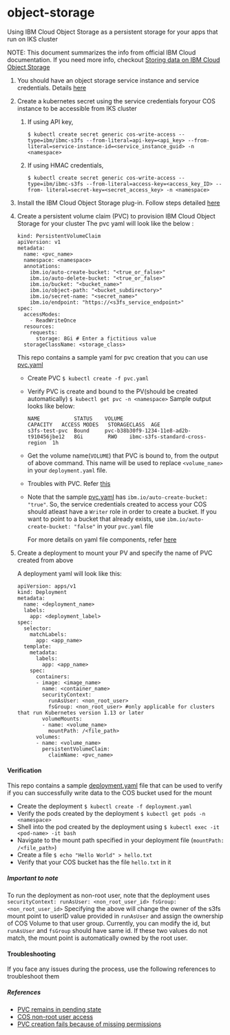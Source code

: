# object-storage
Using IBM Cloud Object Storage as a persistent storage for your apps that run on IKS cluster

NOTE: This document summarizes the info from official IBM Cloud documentation. If you need more info, checkout [Storing data on IBM Cloud Object Storage](https://cloud.ibm.com/docs/containers?topic=containers-object_storage#add_cos)

1. You should have an object storage service instance and service credentials. Details [here](https://cloud.ibm.com/docs/containers?topic=containers-object_storage#create_cos_service)

2. Create a kubernetes secret using the service credentials foryour COS instance to be accessible from IKS cluster
    1. If using API key,
        ```
        $ kubectl create secret generic cos-write-access --type=ibm/ibmc-s3fs --from-literal=api-key=<api_key> --from-literal=service-instance-id=<service_instance_guid> -n <namespace>
        ```
    2. If using HMAC credentials,
        ```
        $ kubectl create secret generic cos-write-access --type=ibm/ibmc-s3fs --from-literal=access-key=<access_key_ID> --from- literal=secret-key=<secret_access_key> -n <namespace>
        ```
3.  Install the IBM Cloud Object Storage plug-in. Follow steps detailed [here](https://cloud.ibm.com/docs/containers?topic=containers-object_storage#install_cos)

4.  Create a persistent volume claim (PVC) to provision IBM Cloud Object Storage for your cluster
    The pvc yaml will look like the below :
      ```
      kind: PersistentVolumeClaim
      apiVersion: v1
      metadata:
        name: <pvc_name>
        namespace: <namespace>
        annotations:
          ibm.io/auto-create-bucket: "<true_or_false>"
          ibm.io/auto-delete-bucket: "<true_or_false>"
          ibm.io/bucket: "<bucket_name>"
          ibm.io/object-path: "<bucket_subdirectory>"
          ibm.io/secret-name: "<secret_name>"
          ibm.io/endpoint: "https://<s3fs_service_endpoint>"
      spec:
        accessModes:
          - ReadWriteOnce
        resources:
          requests:
            storage: 8Gi # Enter a fictitious value
        storageClassName: <storage_class>
      ```
      This repo contains a sample yaml for pvc creation that you can use [pvc.yaml](pvc.yaml)
    - Create PVC
      ```$ kubectl create -f pvc.yaml```
    - Verify PVC is create and bound to the PV(should be created automatically)
      ```$ kubectl get pvc -n <namespace>```
      Sample output looks like below:
      ```
      NAME           STATUS    VOLUME                                     CAPACITY   ACCESS MODES   STORAGECLASS  AGE
      s3fs-test-pvc  Bound     pvc-b38b30f9-1234-11e8-ad2b-t910456jbe12   8Gi        RWO    ibmc-s3fs-standard-cross-region  1h
      ```
    - Get the volume name(`VOLUME`) that PVC is bound to, from the output of above command. This name will be used to replace `<volume_name>` in your `deployment.yaml` file.

    - Troubles with PVC. Refer [this](https://cloud.ibm.com/docs/containers?topic=containers-cs_troubleshoot_storage#cos_pvc_pending)

    - Note that the sample [pvc.yaml](pvc.yaml) has `ibm.io/auto-create-bucket: "true"`. So, the service credentials created to access your COS should atleast have a `Writer` role in order to create a bucket. If you want to point to a bucket that already exists, use  `ibm.io/auto-create-bucket: "false"` in your `pvc.yaml` file
      
      For more details on yaml file components, refer [here](https://cloud.ibm.com/docs/containers?topic=containers-object_storage#add_cos)


    
5.  Create a deployment to mount your PV and specify the name of PVC created from above
    
    A deployment yaml will look like this:
      ```
      apiVersion: apps/v1
      kind: Deployment
      metadata:
        name: <deployment_name>
        labels:
          app: <deployment_label>
      spec:
        selector:
          matchLabels:
            app: <app_name>
        template:
          metadata:
            labels:
              app: <app_name>
          spec:
            containers:
            - image: <image_name>
              name: <container_name>
              securityContext:
                runAsUser: <non_root_user>
                fsGroup: <non_root_user> #only applicable for clusters that run Kubernetes version 1.13 or later
              volumeMounts:
              - name: <volume_name>
                mountPath: /<file_path>
            volumes:
            - name: <volume_name>
              persistentVolumeClaim:
                claimName: <pvc_name>
      ```

#### Verification ####
    
  This repo contains a sample [deployment.yaml](deployment.yaml) file that can be used to verify if you can successfully write data to the COS bucket used for the mount
  - Create the deployment
    ```$ kubectl create -f deployment.yaml```
  - Verify the pods created by the deployment
    ```$ kubectl get pods -n <namespace>```
  - Shell into the pod created by the deployment using
    ```$ kubectl exec -it <pod-name> -it bash```
  - Navigate to the mount path specified in your deployment file (`mountPath: /<file_path>`)
  - Create a file
    ```$ echo "Hello World" > hello.txt```
  - Verify that your COS bucket has the file `hello.txt` in it
    
  ##### Important to note #####
  To run the deployment as non-root user, note that the deployment uses 
    ```
    securityContext:
      runAsUser: <non_root_user_id>
      fsGroup: <non_root_user_id>
    ```
    Specifying the above will change the owner of the s3fs mount point to userID value provided in `runAsUser` and assign the ownership of COS Volume to that user group. Currently, you can modify the id, but `runAsUser` and `fsGroup` should have same id. If these two values do not match, the mount point is automatically owned by the root user.

#### Troubleshooting ####
  If you face any issues during the process, use the following references to troubleshoot them
  ##### References #####
  - [PVC remains in pending state](https://cloud.ibm.com/docs/containers?topic=containers-cs_troubleshoot_storage#cos_pvc_pending)
  - [COS non-root user access](https://cloud.ibm.com/docs/containers?topic=containers-cs_troubleshoot_storage#cos_nonroot_access)
  - [PVC creation fails because of missing permissions](https://cloud.ibm.com/docs/containers?topic=containers-cs_troubleshoot_storage#missing_permissions)
  
